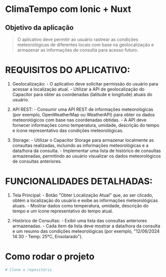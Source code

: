 # ClimaTempo com Ionic + Nuxt

## Objetivo da aplicação

> O aplicativo deve permitir ao usuário rastrear as condições meteorológicas de diferentes locais com base na geolocalização e armazenar as informações de consulta para acesso futuro.

# REQUISITOS DO APLICATIVO: 

1. Geolocalização: - O aplicativo deve solicitar permissão do usuário para acessar a localização atual. - Utilizar a API de geolocalização do Capacitor para obter as coordenadas (latitude e longitude) 
atuais do usuário. 

2. API REST: - Consumir uma API REST de informações meteorológicas (por exemplo, OpenWeatherMap ou 
WeatherAPI) para obter os dados meteorológicos com base nas coordenadas obtidas. - A API deve fornecer informações como temperatura, umidade, descrição do tempo e ícone 
representativo das condições meteorológicas. 

3. Storage: - Utilizar o Capacitor Storage para armazenar localmente as consultas realizadas, incluindo as 
informações meteorológicas e a data/hora da consulta. - Implementar uma lista de histórico de consultas armazenadas, permitindo ao usuário 
visualizar os dados meteorológicos de consultas anteriores.

# FUNCIONALIDADES DETALHADAS: 

1. Tela Principal: - Botão "Obter Localização Atual" que, ao ser clicado, obtém a localização do usuário e exibe 
as informações meteorológicas atuais. - Mostrar dados como temperatura, umidade, descrição do tempo e um ícone representativo 
do tempo atual. 

2. Histórico de Consultas: - Exibir uma lista das consultas anteriores armazenadas. - Cada item da lista deve mostrar a data/hora da consulta e um resumo das condições 
meteorológicas (por exemplo, "12/06/2024 14:30 - Temp: 25°C, Ensolarado").

# Como rodar o projeto

```bash
# Clone o repositório
